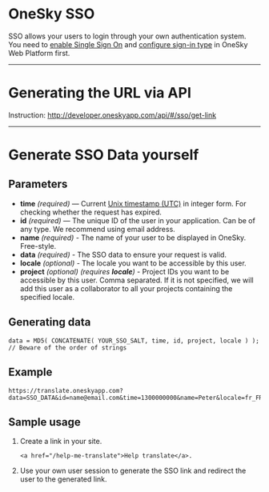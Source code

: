 # OneSky SSO
SSO allows your users to login through your own authentication system. You need to [enable Single Sign On](https://support.oneskyapp.com/hc/en-us/articles/206229118-How-to-enable-Single-Sign-On-SSO-) and [configure sign-in type](https://support.oneskyapp.com/hc/en-us/articles/206930187-Setting-up-the-sign-in-page-for-your-translation-platform-) in OneSky Web Platform first.

***

# Generating the URL via API
Instruction: http://developer.oneskyapp.com/api/#/sso/get-link

***

# Generate SSO Data yourself

## Parameters
- **time** _(required)_ — Current [Unix timestamp (UTC)](http://en.wikipedia.org/wiki/Unix_time) in integer form. For checking whether the request has expired.
- **id** _(required)_ — The unique ID of the user in your application. Can be of any type. We recommend using email address.
- **name** _(required)_ - The name of your user to be displayed in OneSky. Free-style.
- **data** _(required)_ - The SSO data to ensure your request is valid.
- **locale** _(optional)_ - The locale you want to be accessible by this user.
- **project** _(optional) (requires **locale**)_ - Project IDs you want to be accessible by this user. Comma separated. If it is not specified, we will add this user as a collaborator to all your projects containing the specified locale.

## Generating data
```code
data = MD5( CONCATENATE( YOUR_SSO_SALT, time, id, project, locale ) ); // Beware of the order of strings
```

## Example

    https://translate.oneskyapp.com?data=SSO_DATA&id=name@email.com&time=1300000000&name=Peter&locale=fr_FR&project=1,2,3

## Sample usage

1. Create a link in your site.
    ```
	<a href="/help-me-translate">Help translate</a>.
	```
2. Use your own user session to generate the SSO link and redirect the user to the generated link.
